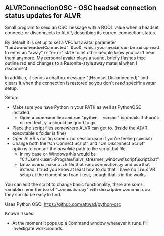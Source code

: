 ## ALVRConnectionOSC - OSC headset connection status updates for ALVR

Small program to send an OSC message with a BOOL value when a headset connects or disconnects to ALVR, describing its current connection status.

By default it is set up to set a VRChat avatar parameter "hardware/headsetConnected" (Bool), which your avatar can be set up read to enter an "away" or "error" state to let other people know you can't hear them anymore.
My personal avatar plays a sound, briefly flashes thee outline red and changes to a Resonite-style away material when I disconnect.

In addition, it sends a chatbox message "\[Headset Disconnected\]" and clears it when the connection is restored so you don't *need* specific avatar setup.

Setup:
- Make sure you have Python in your PATH as well as PythonOSC installed.
	- Open a command line and run "python --version" to check. If there's no red text, you should be good to go.
- Place the script files somewhere ALVR can get to. (inside the ALVR executable's folder is fine)
- Open ALVR's config screen. (or session.json if you're feeling special)
- Change both the "On Connect Script" and "On Disconnect Script" options to contain the *absolute* path to the script.bat file.
	- In my case on Windows this would be "C:\Users\<user>\Programs\alvr_streamer_windows\script\script.bat"
	- Linux users: make a .sh file that runs connection.py and use that instead. I trust you know at least how to do that. I have no Linux VR setup at the moment so I can't test, though that is in the works.

You can edit the script to change basic functionality, there are some variables near the top of "connection.py" with descriptive comments so they should be easy to find.


Uses Python OSC:
https://github.com/attwad/python-osc

Known Issues:
- At the moment it pops up a Command window whenever it runs. I'll investigate workarounds.
